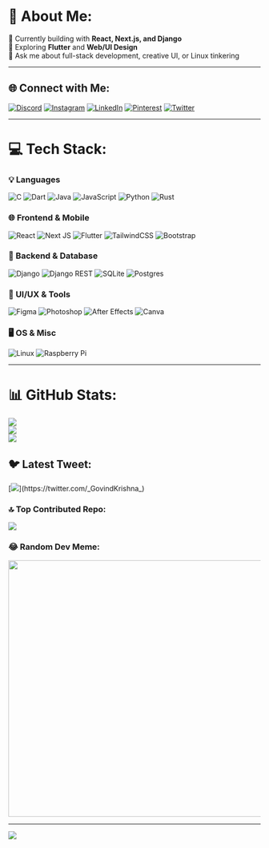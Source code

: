 # 💫 About Me:
🔭 Currently building with **React, Next.js, and Django**  
🌱 Exploring **Flutter** and **Web/UI Design**  
💬 Ask me about full-stack development, creative UI, or Linux tinkering  

---

## 🌐 Connect with Me:
[![Discord](https://img.shields.io/badge/Discord-%237289DA.svg?logo=discord&logoColor=white)](https://discord.gg/govind_krx#3566)
[![Instagram](https://img.shields.io/badge/Instagram-%23E4405F.svg?logo=Instagram&logoColor=white)](https://instagram.com/govind._.krishna)
[![LinkedIn](https://img.shields.io/badge/LinkedIn-%230077B5.svg?logo=linkedin&logoColor=white)](https://linkedin.com/in/Govind_Krishna)
[![Pinterest](https://img.shields.io/badge/Pinterest-%23E60023.svg?logo=Pinterest&logoColor=white)](https://pinterest.com/gkrishna2767)
[![Twitter](https://img.shields.io/badge/Twitter-%231DA1F2.svg?logo=Twitter&logoColor=white)](https://twitter.com/_GovindKrishna_)

---

# 💻 Tech Stack:

### 💡 Languages
![C](https://img.shields.io/badge/c-%2300599C.svg?style=for-the-badge&logo=c&logoColor=white)
![Dart](https://img.shields.io/badge/dart-%230175C2.svg?style=for-the-badge&logo=dart&logoColor=white)
![Java](https://img.shields.io/badge/java-%23ED8B00.svg?style=for-the-badge&logo=java&logoColor=white)
![JavaScript](https://img.shields.io/badge/javascript-%23323330.svg?style=for-the-badge&logo=javascript&logoColor=%23F7DF1E)
![Python](https://img.shields.io/badge/python-3670A0?style=for-the-badge&logo=python&logoColor=ffdd54)
![Rust](https://img.shields.io/badge/rust-%23000000.svg?style=for-the-badge&logo=rust&logoColor=white)

### 🌐 Frontend & Mobile
![React](https://img.shields.io/badge/react-%2320232a.svg?style=for-the-badge&logo=react&logoColor=%2361DAFB)
![Next JS](https://img.shields.io/badge/Next-black?style=for-the-badge&logo=next.js&logoColor=white)
![Flutter](https://img.shields.io/badge/Flutter-%2302569B.svg?style=for-the-badge&logo=Flutter&logoColor=white)
![TailwindCSS](https://img.shields.io/badge/tailwindcss-%2338B2AC.svg?style=for-the-badge&logo=tailwind-css&logoColor=white)
![Bootstrap](https://img.shields.io/badge/bootstrap-%23563D7C.svg?style=for-the-badge&logo=bootstrap&logoColor=white)

### 🔧 Backend & Database
![Django](https://img.shields.io/badge/django-%23092E20.svg?style=for-the-badge&logo=django&logoColor=white)
![Django REST](https://img.shields.io/badge/DJANGO-REST-ff1709?style=for-the-badge&logo=django&logoColor=white&color=ff1709&labelColor=gray)
![SQLite](https://img.shields.io/badge/sqlite-%2307405e.svg?style=for-the-badge&logo=sqlite&logoColor=white)
![Postgres](https://img.shields.io/badge/postgres-%23316192.svg?style=for-the-badge&logo=postgresql&logoColor=white)

### 🎨 UI/UX & Tools
![Figma](https://img.shields.io/badge/figma-%23F24E1E.svg?style=for-the-badge&logo=figma&logoColor=white)
![Photoshop](https://img.shields.io/badge/adobephotoshop-%2331A8FF.svg?style=for-the-badge&logo=adobephotoshop&logoColor=white)
![After Effects](https://img.shields.io/badge/Adobe%20After%20Effects-9999FF.svg?style=for-the-badge&logo=Adobe%20After%20Effects&logoColor=white)
![Canva](https://img.shields.io/badge/Canva-%2300C4CC.svg?style=for-the-badge&logo=Canva&logoColor=white)

### 🖥️ OS & Misc
![Linux](https://img.shields.io/badge/Linux-FCC624?style=for-the-badge&logo=linux&logoColor=black)
![Raspberry Pi](https://img.shields.io/badge/-RaspberryPi-C51A4A?style=for-the-badge&logo=Raspberry-Pi)

---

# 📊 GitHub Stats:
![](https://github-readme-stats.vercel.app/api?username=govindkrishna03&theme=dark&hide_border=false)<br/>
![](https://github-readme-streak-stats.herokuapp.com/?user=govindkrishna03&theme=dark&hide_border=false)<br/>
![](https://github-readme-stats.vercel.app/api/top-langs/?username=govindkrishna03&theme=dark&hide_border=false&layout=compact)

## 🐦 Latest Tweet:
[![](https://gtce.itsvg.in/api?username=_GovindKrishna_)](https://twitter.com/_GovindKrishna_)

### 🔝 Top Contributed Repo:
![](https://github-contributor-stats.vercel.app/api?username=govindkrishna03&limit=5&theme=dark&combine_all_yearly_contributions=true)

### 😂 Random Dev Meme:
<img src="https://rm.up.railway.app/" width="512px"/>

---
[![](https://visitcount.itsvg.in/api?id=govindkrishna03&icon=0&color=0)](https://visitcount.itsvg.in)
